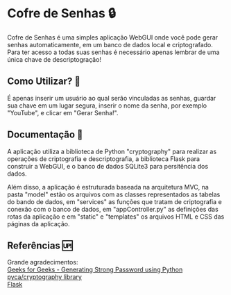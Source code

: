 # Cofre de Senhas 🔒

Cofre de Senhas é uma simples aplicação WebGUI onde você pode gerar senhas automaticamente, em um banco de dados local e criptografado.<br/> Para ter acesso a todas suas senhas é necessário apenas lembrar de uma única chave de descriptogração!

## Como Utilizar? 🤔

É apenas inserir um usuário ao qual serão vinculadas as senhas, guardar sua chave em um lugar segura, inserir o nome da senha, por exemplo "YouTube", e clicar em "Gerar Senha!".

## Documentação 📄

A aplicação utiliza a biblioteca de Python "cryptography" para realizar as operações de criptografia e descriptografia, a biblioteca Flask para construir a WebGUI, e o banco de dados SQLite3 para persitência dos dados.

Além disso, a aplicação é estruturada baseada na arquitetura MVC, na pasta "model" estão os arquivos com as classes representados as tabelas do bando de dados, em "services" as funções que tratam de criptografia e conexão com o banco de dados, em "appController.py" as definições das rotas da aplicação e em "static" e "templates" os arquivos HTML e CSS das páginas da aplicação.

## Referências 🆙

Grande agradecimentos:<br>
 <a href="https://www.geeksforgeeks.org/generating-strong-password-using-python/">Geeks for Geeks - Generating Strong Password using Python</a><br>
<a href="https://cryptography.io/en/latest/">pyca/cryptography library</a><br>
<a href="https://flask.palletsprojects.com/en/stable/">Flask</a>
